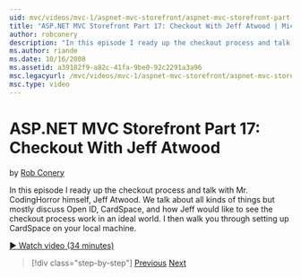 ```yaml
---
uid: mvc/videos/mvc-1/aspnet-mvc-storefront/aspnet-mvc-storefront-part-17-checkout-with-jeff-atwood
title: "ASP.NET MVC Storefront Part 17: Checkout With Jeff Atwood | Microsoft Docs"
author: robconery
description: "In this episode I ready up the checkout process and talk with Mr. CodingHorror himself, Jeff Atwood. We talk about all kinds of things but mostly discuss Ope..."
ms.author: riande
ms.date: 10/16/2008
ms.assetid: a39182f9-a82c-41fa-9be0-92c2291a3a96
msc.legacyurl: /mvc/videos/mvc-1/aspnet-mvc-storefront/aspnet-mvc-storefront-part-17-checkout-with-jeff-atwood
msc.type: video
---
```

ASP.NET MVC Storefront Part 17: Checkout With Jeff Atwood
====================
by [Rob Conery](https://github.com/robconery)

In this episode I ready up the checkout process and talk with Mr. CodingHorror himself, Jeff Atwood. We talk about all kinds of things but mostly discuss Open ID, CardSpace, and how Jeff would like to see the checkout process work in an ideal world. I then walk you through setting up CardSpace on your local machine.

[&#9654; Watch video (34 minutes)](https://channel9.msdn.com/Blogs/ASP-NET-Site-Videos/aspnet-mvc-storefront-part-17-checkout-with-jeff-atwood)

> [!div class="step-by-step"]
> [Previous](aspnet-mvc-storefront-part-16-membership-redo-with-openid.md)
> [Next](aspnet-mvc-storefront-part-18-creating-an-experience.md)
